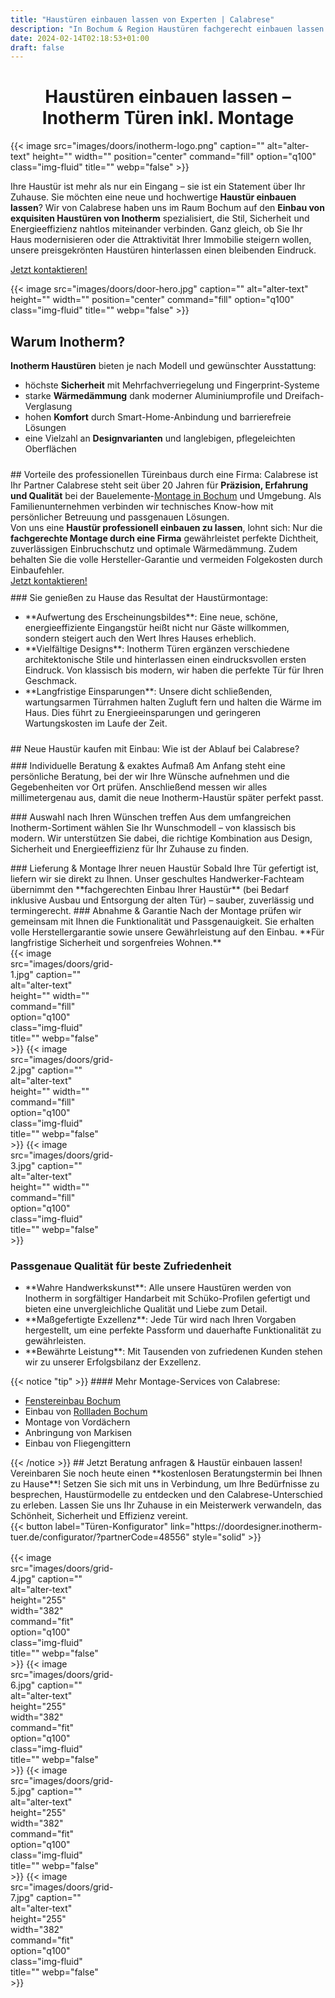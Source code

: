 ```yaml
---
title: "Haustüren einbauen lassen von Experten | Calabrese"
description: "In Bochum & Region Haustüren fachgerecht einbauen lassen: Hochwertige Inotherm Türen inkl. Beratung, Lieferung & Montage » Hier informieren!"
date: 2024-02-14T02:18:53+01:00
draft: false
---
```

<h1 style="text-align: center;">Haustüren einbauen lassen – Inotherm Türen inkl. Montage</h1>
{{< image src="images/doors/inotherm-logo.png" caption="" alt="alter-text" height="" width="" position="center" command="fill" option="q100" class="img-fluid" title=""  webp="false" >}}

<!-- ## Willkommen bei deutscher Handwerkskunst von Inotherm für Ihre Haustür -->

Ihre Haustür ist mehr als nur ein Eingang – sie ist ein Statement über Ihr Zuhause. Sie möchten eine neue und hochwertige **Haustür einbauen lassen**? Wir von Calabrese haben uns im Raum Bochum auf den **Einbau von exquisiten Haustüren von Inotherm** spezialisiert, die Stil, Sicherheit und Energieeffizienz nahtlos miteinander verbinden. Ganz gleich, ob Sie Ihr Haus modernisieren oder die Attraktivität Ihrer Immobilie steigern wollen, unsere preisgekrönten Haustüren hinterlassen einen bleibenden Eindruck.
<div class="text-center">
<a href="https://calabrese-cwe.de/contact/" class="btn btn-primary">Jetzt kontaktieren!</a>
</div>

{{< image src="images/doors/door-hero.jpg" caption="" alt="alter-text" height="" width="" position="center" command="fill" option="q100" class="img-fluid" title=""  webp="false" >}}
## Warum Inotherm?
**Inotherm Haust&uuml;ren** bieten je nach Modell und gew&uuml;nschter Ausstattung:
<ul>
<li>h&ouml;chste <strong>Sicherheit</strong> mit Mehrfachverriegelung und Fingerprint-Systeme</li>
<li>starke <strong>W&auml;rmed&auml;mmung</strong> dank moderner Aluminiumprofile und Dreifach-Verglasung</li>
<li>hohen <strong>Komfort</strong> durch Smart-Home-Anbindung und barrierefreie L&ouml;sungen</li>
<li>eine Vielzahl an <strong>Designvarianten</strong> und langlebigen, pflegeleichten Oberfl&auml;chen</li>
</ul><div style="height: 10px;"></div>
## Vorteile des professionellen T&uuml;reinbaus durch eine Firma: Calabrese ist Ihr Partner
Calabrese steht seit &uuml;ber 20 Jahren f&uuml;r <strong>Pr&auml;zision, Erfahrung und Qualit&auml;t</strong> bei der Bauelemente-<a title="Montage in Bochum" href="https://calabrese-cwe.de/ ">Montage in Bochum</a> und Umgebung. Als Familienunternehmen verbinden wir technisches Know-how mit pers&ouml;nlicher Betreuung und passgenauen L&ouml;sungen.<br />Von uns eine <strong>Haust&uuml;r professionell einbauen zu lassen</strong>, lohnt sich: Nur die <strong>fachgerechte Montage durch eine Firma</strong> gew&auml;hrleistet perfekte Dichtheit, zuverl&auml;ssigen Einbruchschutz und optimale W&auml;rmed&auml;mmung. Zudem behalten Sie die volle Hersteller-Garantie und vermeiden Folgekosten durch Einbaufehler.
<div class="text-center">
<a href="https://calabrese-cwe.de/contact/" class="btn btn-primary">Jetzt kontaktieren!</a>
</div>

<!-- ### Warum sollten Sie sich für unsere in Deutschland hergestellten Haustüren entscheiden? -->
</ul><div style="height: 10px;"></div>
### Sie genießen zu Hause das Resultat der Haustürmontage:
<ul>
<li>**Aufwertung des Erscheinungsbildes**: Eine neue, schöne, energieeffiziente Eingangstür heißt nicht nur Gäste willkommen, sondern steigert auch den Wert Ihres Hauses erheblich.</li>
<li>**Vielfältige Designs**: Inotherm Türen ergänzen verschiedene architektonische Stile und hinterlassen einen eindrucksvollen ersten Eindruck. Von klassisch bis modern, wir haben die perfekte Tür für Ihren Geschmack.</li>
<li>**Langfristige Einsparungen**: Unsere dicht schließenden, wartungsarmen Türrahmen halten Zugluft fern und halten die Wärme im Haus. Dies führt zu Energieeinsparungen und geringeren Wartungskosten im Laufe der Zeit.</li>
</ul><div style="height: 10px;"></div>
## Neue Haust&uuml;r kaufen mit Einbau: Wie ist der Ablauf bei Calabrese?
<div style="height: 10px;"></div>
### Individuelle Beratung &amp; exaktes Aufma&szlig;
Am Anfang steht eine pers&ouml;nliche Beratung, bei der wir Ihre W&uuml;nsche aufnehmen und die Gegebenheiten vor Ort pr&uuml;fen. Anschlie&szlig;end messen wir alles millimetergenau aus, damit die neue Inotherm-Haust&uuml;r sp&auml;ter perfekt passt.</p>
### Auswahl nach Ihren W&uuml;nschen treffen
Aus dem umfangreichen Inotherm-Sortiment w&auml;hlen Sie Ihr Wunschmodell &ndash; von klassisch bis modern. Wir unterst&uuml;tzen Sie dabei, die richtige Kombination aus Design, Sicherheit und Energieeffizienz f&uuml;r Ihr Zuhause zu finden.</p>
### Lieferung &amp; Montage Ihrer neuen Haust&uuml;r
Sobald Ihre T&uuml;r gefertigt ist, liefern wir sie direkt zu Ihnen. Unser geschultes Handwerker-Fachteam &uuml;bernimmt den **fachgerechten Einbau Ihrer Haust&uuml;r** (bei Bedarf inklusive Ausbau und Entsorgung der alten T&uuml;r) &ndash; sauber, zuverl&auml;ssig und termingerecht.
### Abnahme &amp; Garantie
Nach der Montage pr&uuml;fen wir gemeinsam mit Ihnen die Funktionalit&auml;t und Passgenauigkeit. Sie erhalten volle Herstellergarantie sowie unsere Gew&auml;hrleistung auf den Einbau. **F&uuml;r langfristige Sicherheit und sorgenfreies Wohnen.**
<div style="display: grid; grid-template-columns: repeat(3, 1fr); grid-gap: 1rem; justify-items: center; align-items: center;">
    {{< image src="images/doors/grid-1.jpg" caption="" alt="alter-text" height="" width="" command="fill" option="q100" class="img-fluid" title=""  webp="false" >}}
    {{< image src="images/doors/grid-2.jpg" caption="" alt="alter-text" height="" width="" command="fill" option="q100" class="img-fluid" title=""  webp="false" >}}
    {{< image src="images/doors/grid-3.jpg" caption="" alt="alter-text" height="" width="" command="fill" option="q100" class="img-fluid" title=""  webp="false" >}}
</div>

<!-- ### Warum also Calabrese für Ihre Haustür wählen? -->
### Passgenaue Qualität für beste Zufriedenheit
<ul>
<li>**Wahre Handwerkskunst**: Alle unsere Haustüren werden von Inotherm in sorgfältiger Handarbeit mit Schüko-Profilen gefertigt und bieten eine unvergleichliche Qualität und Liebe zum Detail.</li>
<li>**Maßgefertigte Exzellenz**: Jede Tür wird nach Ihren Vorgaben hergestellt, um eine perfekte Passform und dauerhafte Funktionalität zu gewährleisten.</li>
<li>**Bewährte Leistung**: Mit Tausenden von zufriedenen Kunden stehen wir zu unserer Erfolgsbilanz der Exzellenz.</li>
</ul>
{{< notice "tip" >}}
#### Mehr Montage-Services von Calabrese:
<ul>
<li><a title="Fenstereinbau Bochum" href="https://calabrese-cwe.de/windows/">Fenstereinbau Bochum</a></li>
<li>Einbau von <a title="Rollladen Bochum" href="https://calabrese-cwe.de/shutters/">Rollladen Bochum</a></li>
<li>Montage von Vord&auml;chern</li>
<li>Anbringung von Markisen</li>
<li>Einbau von Fliegengittern</li>
</ul>
{{< /notice >}}
## Jetzt Beratung anfragen & Haustür einbauen lassen!
Vereinbaren Sie noch heute einen **kostenlosen Beratungstermin bei Ihnen zu Hause**! Setzen Sie sich mit uns in Verbindung, um Ihre Bedürfnisse zu besprechen, Haustürmodelle zu entdecken und den Calabrese-Unterschied zu erleben.
Lassen Sie uns Ihr Zuhause in ein Meisterwerk verwandeln, das Schönheit, Sicherheit und Effizienz vereint.

<div style="display: flex; justify-content: center;">
    {{< button label="Türen-Konfigurator" link="https://doordesigner.inotherm-tuer.de/configurator/?partnerCode=48556" style="solid" >}}
</div>

<div style="display: grid; grid-template-columns: repeat(4, 1fr); justify-items: center; align-items: center; margin-top: 1rem;">
    {{< image src="images/doors/grid-4.jpg" caption="" alt="alter-text" height="255" width="382" command="fit" option="q100" class="img-fluid" title=""  webp="false" >}}
    {{< image src="images/doors/grid-6.jpg" caption="" alt="alter-text" height="255" width="382" command="fit" option="q100" class="img-fluid" title=""  webp="false" >}}
    {{< image src="images/doors/grid-5.jpg" caption="" alt="alter-text" height="255" width="382" command="fit" option="q100" class="img-fluid" title=""  webp="false" >}}
    {{< image src="images/doors/grid-7.jpg" caption="" alt="alter-text" height="255" width="382" command="fit" option="q100" class="img-fluid" title=""  webp="false" >}}
</div>
